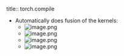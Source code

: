 title:: torch.compile

- Automatically does fusion of the kernels:
	- ![image.png](../assets/image_1736227749868_0.png)
	- ![image.png](../assets/image_1736227537289_0.png)
	- ![image.png](../assets/image_1736227835008_0.png)
	- ![image.png](../assets/image_1736227679980_0.png)